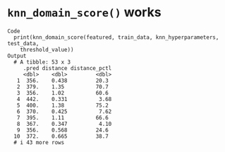 # `knn_domain_score()` works

    Code
      print(knn_domain_score(featured, train_data, knn_hyperparameters, test_data,
        threshold_value))
    Output
      # A tibble: 53 x 3
         .pred distance distance_pctl
         <dbl>    <dbl>         <dbl>
       1  356.    0.438         20.3 
       2  379.    1.35          70.7 
       3  356.    1.02          60.6 
       4  442.    0.331          3.68
       5  400.    1.38          75.2 
       6  370.    0.425          7.62
       7  395.    1.11          66.6 
       8  367.    0.347          4.10
       9  356.    0.568         24.6 
      10  372.    0.665         38.7 
      # i 43 more rows

